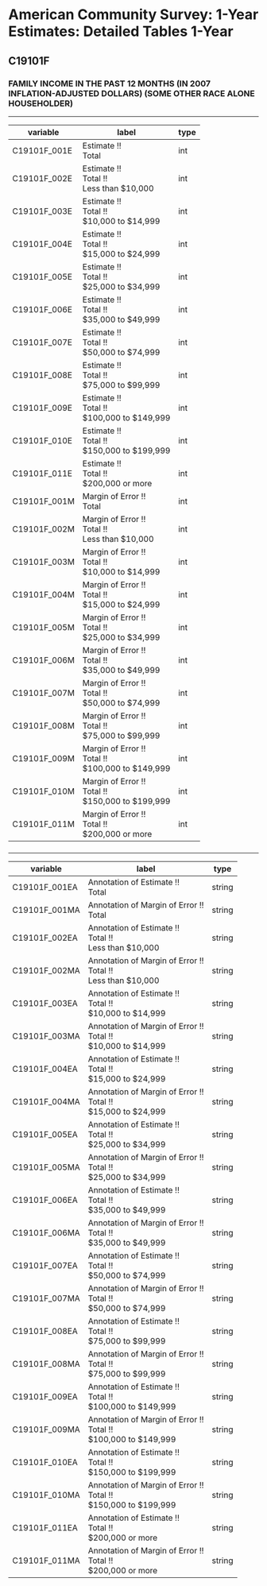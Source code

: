 # American Community Survey: 1-Year Estimates: Detailed Tables 1-Year

## C19101F

### FAMILY INCOME IN THE PAST 12 MONTHS (IN 2007 INFLATION-ADJUSTED DOLLARS) (SOME OTHER RACE ALONE HOUSEHOLDER)

___

| variable | label | type |
| ----- | ----- | ----- |
| C19101F_001E | Estimate !!<br>Total | int |
| C19101F_002E | Estimate !!<br>Total !!<br>Less than $10,000 | int |
| C19101F_003E | Estimate !!<br>Total !!<br>$10,000 to $14,999 | int |
| C19101F_004E | Estimate !!<br>Total !!<br>$15,000 to $24,999 | int |
| C19101F_005E | Estimate !!<br>Total !!<br>$25,000 to $34,999 | int |
| C19101F_006E | Estimate !!<br>Total !!<br>$35,000 to $49,999 | int |
| C19101F_007E | Estimate !!<br>Total !!<br>$50,000 to $74,999 | int |
| C19101F_008E | Estimate !!<br>Total !!<br>$75,000 to $99,999 | int |
| C19101F_009E | Estimate !!<br>Total !!<br>$100,000 to $149,999 | int |
| C19101F_010E | Estimate !!<br>Total !!<br>$150,000 to $199,999 | int |
| C19101F_011E | Estimate !!<br>Total !!<br>$200,000 or more | int |
| C19101F_001M | Margin of Error !!<br>Total | int |
| C19101F_002M | Margin of Error !!<br>Total !!<br>Less than $10,000 | int |
| C19101F_003M | Margin of Error !!<br>Total !!<br>$10,000 to $14,999 | int |
| C19101F_004M | Margin of Error !!<br>Total !!<br>$15,000 to $24,999 | int |
| C19101F_005M | Margin of Error !!<br>Total !!<br>$25,000 to $34,999 | int |
| C19101F_006M | Margin of Error !!<br>Total !!<br>$35,000 to $49,999 | int |
| C19101F_007M | Margin of Error !!<br>Total !!<br>$50,000 to $74,999 | int |
| C19101F_008M | Margin of Error !!<br>Total !!<br>$75,000 to $99,999 | int |
| C19101F_009M | Margin of Error !!<br>Total !!<br>$100,000 to $149,999 | int |
| C19101F_010M | Margin of Error !!<br>Total !!<br>$150,000 to $199,999 | int |
| C19101F_011M | Margin of Error !!<br>Total !!<br>$200,000 or more | int |
### 

___

| variable | label | type |
| ----- | ----- | ----- |
| C19101F_001EA | Annotation of Estimate !!<br>Total | string |
| C19101F_001MA | Annotation of Margin of Error !!<br>Total | string |
| C19101F_002EA | Annotation of Estimate !!<br>Total !!<br>Less than $10,000 | string |
| C19101F_002MA | Annotation of Margin of Error !!<br>Total !!<br>Less than $10,000 | string |
| C19101F_003EA | Annotation of Estimate !!<br>Total !!<br>$10,000 to $14,999 | string |
| C19101F_003MA | Annotation of Margin of Error !!<br>Total !!<br>$10,000 to $14,999 | string |
| C19101F_004EA | Annotation of Estimate !!<br>Total !!<br>$15,000 to $24,999 | string |
| C19101F_004MA | Annotation of Margin of Error !!<br>Total !!<br>$15,000 to $24,999 | string |
| C19101F_005EA | Annotation of Estimate !!<br>Total !!<br>$25,000 to $34,999 | string |
| C19101F_005MA | Annotation of Margin of Error !!<br>Total !!<br>$25,000 to $34,999 | string |
| C19101F_006EA | Annotation of Estimate !!<br>Total !!<br>$35,000 to $49,999 | string |
| C19101F_006MA | Annotation of Margin of Error !!<br>Total !!<br>$35,000 to $49,999 | string |
| C19101F_007EA | Annotation of Estimate !!<br>Total !!<br>$50,000 to $74,999 | string |
| C19101F_007MA | Annotation of Margin of Error !!<br>Total !!<br>$50,000 to $74,999 | string |
| C19101F_008EA | Annotation of Estimate !!<br>Total !!<br>$75,000 to $99,999 | string |
| C19101F_008MA | Annotation of Margin of Error !!<br>Total !!<br>$75,000 to $99,999 | string |
| C19101F_009EA | Annotation of Estimate !!<br>Total !!<br>$100,000 to $149,999 | string |
| C19101F_009MA | Annotation of Margin of Error !!<br>Total !!<br>$100,000 to $149,999 | string |
| C19101F_010EA | Annotation of Estimate !!<br>Total !!<br>$150,000 to $199,999 | string |
| C19101F_010MA | Annotation of Margin of Error !!<br>Total !!<br>$150,000 to $199,999 | string |
| C19101F_011EA | Annotation of Estimate !!<br>Total !!<br>$200,000 or more | string |
| C19101F_011MA | Annotation of Margin of Error !!<br>Total !!<br>$200,000 or more | string |

